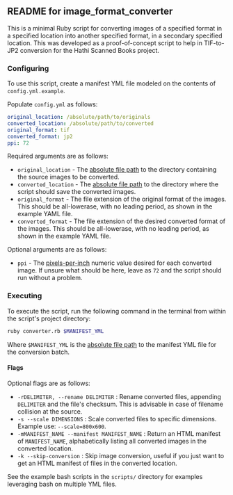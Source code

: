 ## README for image_format_converter

This is a minimal Ruby script for converting images of a specified format in a specified location into another specified format, in a secondary specified location.  This was developed as a proof-of-concept script to help in TIF-to-JP2 conversion for the Hathi Scanned Books project.


### Configuring

To use this script, create a manifest YML file modeled on the contents of ```config.yml.example```.

Populate ```config.yml``` as follows:
```yml
original_location: /absolute/path/to/originals
converted_location: /absolute/path/to/converted
original_format: tif
converted_format: jp2
ppi: 72
```

Required arguments are as follows:
* ```original_location``` - The [absolute file path](https://www.computerhope.com/jargon/a/absopath.htm) to the directory containing the source images to be converted.
* ```converted_location``` - The [absolute file path](https://www.computerhope.com/jargon/a/absopath.htm) to the directory where the script should save the converted images.
* ```original_format``` - The file extension of the original format of the images.  This should be all-lowerase, with no leading period, as shown in the example YAML file.
* ```converted_format``` - The file extension of the desired converted format of the images.  This should be all-lowerase, with no leading period, as shown in the example YAML file.

Optional arguments are as follows:
* ```ppi``` - The [pixels-per-inch](https://en.wikipedia.org/wiki/Pixel_density) numeric value desired for each converted image.  If unsure what should be here, leave as ```72``` and the script should run without a problem.


### Executing

To execute the script, run the following command in the terminal from within the script's project directory:
```bash
ruby converter.rb $MANIFEST_YML
```
Where ```$MANIFEST_YML``` is the [absolute file path](https://www.computerhope.com/jargon/a/absopath.htm) to the manifest YML file for the conversion batch.

#### Flags

Optional flags are as follows:

* `-rDELIMITER, --rename DELIMITER` : Rename converted files, appending `DELIMITER` and the file's checksum.  This is advisable in case of filename collision at the source.
* `-s --scale DIMENSIONS` : Scale converted files to specific dimensions.  Example use: `--scale=800x600`.
* `-mMANIFEST_NAME --manifest MANIFEST_NAME` : Return an HTML manifest of `MANIFEST_NAME`, alphabetically listing all converted images in the converted location.
* `-k --skip-conversion` : Skip image conversion, useful if you just want to get an HTML manifest of files in the converted location.

See the example bash scripts in the `scripts/` directory for examples leveraging bash on multiple YML files.
